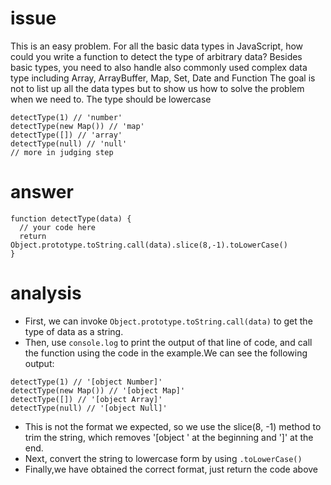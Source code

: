 # issue #
This is an easy problem.
For all the basic data types in JavaScript, how could you write a function to detect the type of arbitrary data?
Besides basic types, you need to also handle also commonly used complex data type including Array, ArrayBuffer, Map, Set, Date and Function
The goal is not to list up all the data types but to show us how to solve the problem when we need to.
The type should be lowercase
```
detectType(1) // 'number'
detectType(new Map()) // 'map'
detectType([]) // 'array'
detectType(null) // 'null'
// more in judging step
```
# answer #
```
function detectType(data) {
  // your code here
  return Object.prototype.toString.call(data).slice(8,-1).toLowerCase()
}
```
# analysis #
+ First, we can invoke `Object.prototype.toString.call(data)` to get the type of data as a string.
+ Then, use `console.log` to print the output of that line of code, and call the function using the code in the example.We can see the following output:
```
detectType(1) // '[object Number]'
detectType(new Map()) // '[object Map]'
detectType([]) // '[object Array]'
detectType(null) // '[object Null]'
```
+ This is not the format we expected, so we use the slice(8, -1) method to trim the string, which removes '\[object ' at the beginning and '\]' at the end.
+ Next, convert the string to lowercase form by using `.toLowerCase()`
+ Finally,we have obtained the correct format, just return the code above
